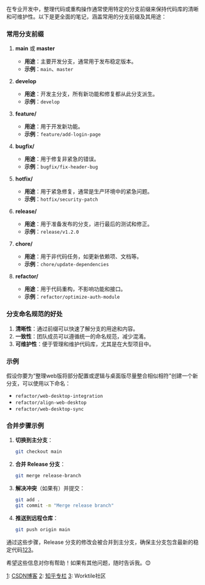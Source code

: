 在专业开发中，整理代码或重构操作通常使用特定的分支前缀来保持代码库的清晰和可维护性。以下是更全面的笔记，涵盖常用的分支前缀及其用途：

### 常用分支前缀

1. **main** 或 **master**
   - **用途**：主要开发分支，通常用于发布稳定版本。
   - **示例**：`main`、`master`

2. **develop**
   - **用途**：开发主分支，所有新功能和修复都从此分支派生。
   - **示例**：`develop`

3. **feature/**
   - **用途**：用于开发新功能。
   - **示例**：`feature/add-login-page`

4. **bugfix/**
   - **用途**：用于修复非紧急的错误。
   - **示例**：`bugfix/fix-header-bug`

5. **hotfix/**
   - **用途**：用于紧急修复，通常是生产环境中的紧急问题。
   - **示例**：`hotfix/security-patch`

6. **release/**
   - **用途**：用于准备发布的分支，进行最后的测试和修正。
   - **示例**：`release/v1.2.0`

7. **chore/**
   - **用途**：用于非代码任务，如更新依赖项、文档等。
   - **示例**：`chore/update-dependencies`

8. **refactor/**
   - **用途**：用于代码重构，不影响功能和接口。
   - **示例**：`refactor/optimize-auth-module`

### 分支命名规范的好处

1. **清晰性**：通过前缀可以快速了解分支的用途和内容。
2. **一致性**：团队成员可以遵循统一的命名规范，减少混淆。
3. **可维护性**：便于管理和维护代码库，尤其是在大型项目中。

### 示例

假设你要为“整理web版将部分配置或逻辑与桌面版尽量整合相似相符”创建一个新分支，可以使用以下命名：

- `refactor/web-desktop-integration`
- `refactor/align-web-desktop`
- `refactor/web-desktop-sync`

### 合并步骤示例

1. **切换到主分支**：
   ```bash
   git checkout main
   ```

2. **合并 Release 分支**：
   ```bash
   git merge release-branch
   ```

3. **解决冲突**（如果有）并提交：
   ```bash
   git add .
   git commit -m "Merge release branch"
   ```

4. **推送到远程仓库**：
   ```bash
   git push origin main
   ```

通过这些步骤，Release 分支的修改会被合并到主分支，确保主分支包含最新的稳定代码[1](https://blog.csdn.net/a6864657/article/details/107236221)[2](https://blog.csdn.net/chenyajundd/article/details/139322838)[3](https://zhuanlan.zhihu.com/p/192905133)。

希望这些信息对你有帮助！如果有其他问题，随时告诉我。😊

[1](https://blog.csdn.net/a6864657/article/details/107236221): [CSDN博客](https://blog.csdn.net/a6864657/article/details/107236221)
[2](https://blog.csdn.net/chenyajundd/article/details/139322838): [知乎专栏](https://zhuanlan.zhihu.com/p/192905133)
[3](https://zhuanlan.zhihu.com/p/192905133): Worktile社区